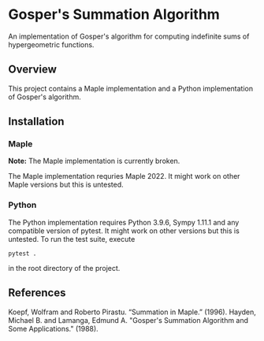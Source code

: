 # Gosper's Summation Algorithm
An implementation of Gosper's algorithm for computing indefinite sums of hypergeometric functions. 

## Overview
This project contains a Maple implementation and a Python implementation of Gosper's algorithm.

## Installation

### Maple

**Note:**
The Maple implementation is currently broken.

The Maple implementation requries Maple 2022. It might work on other Maple versions but this is untested.



### Python
The Python implementation requires Python 3.9.6, Sympy 1.11.1 and any compatible version of pytest. It might work on other versions but this is untested. To run the test suite, execute
```
pytest .
```
in the root directory of the project.

## References

Koepf, Wolfram and Roberto Pirastu. “Summation in Maple.” (1996).
Hayden, Michael B. and Lamanga, Edmund A. "Gosper's Summation Algorithm and Some Applications." (1988).
